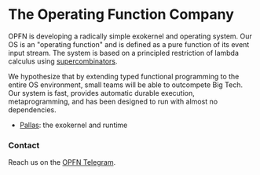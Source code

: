 # **The Operating Function Company**

OPFN is developing a radically simple exokernel and operating system. Our OS is an "operating function" and is defined as a pure function of its event input stream. The system is based on a principled restriction of lambda calculus using [supercombinators](https://dl.acm.org/doi/10.1145/800068.802129).

We hypothesize that by extending typed functional programming to the entire OS environment, small teams will be able to outcompete Big Tech. Our system is fast, provides automatic durable execution, metaprogramming, and has been designed to run with almost no dependencies.

- [Pallas](): the exokernel and runtime


### Contact

Reach us on the [OPFN Telegram](https://t.me/+ezu3AhS5JeJkZTNh).
